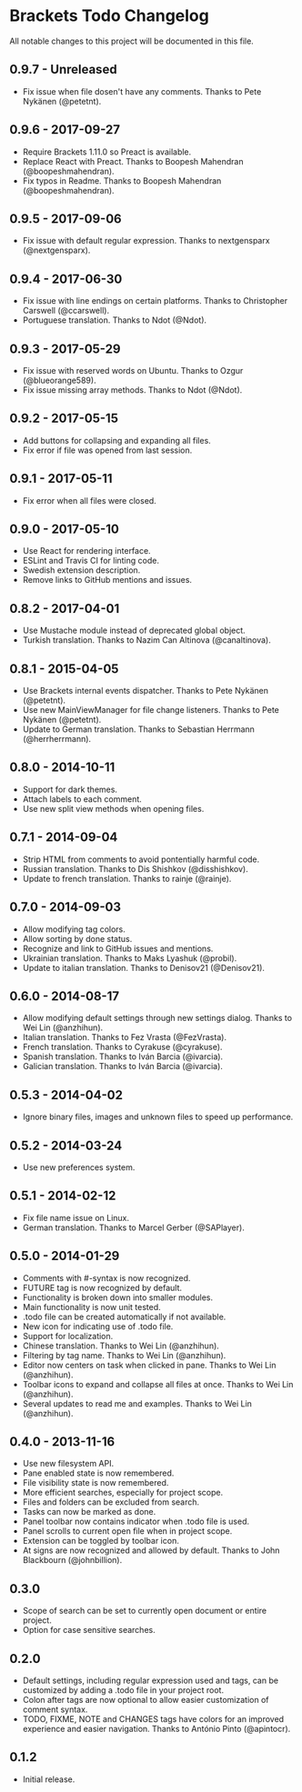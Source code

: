 # Brackets Todo Changelog
All notable changes to this project will be documented in this file.

## 0.9.7 - Unreleased
* Fix issue when file dosen't have any comments. Thanks to Pete Nykänen (@petetnt).

## 0.9.6 - 2017-09-27
* Require Brackets 1.11.0 so Preact is available.
* Replace React with Preact. Thanks to Boopesh Mahendran (@boopeshmahendran).
* Fix typos in Readme. Thanks to Boopesh Mahendran (@boopeshmahendran).

## 0.9.5 - 2017-09-06
* Fix issue with default regular expression. Thanks to nextgensparx (@nextgensparx).

## 0.9.4 - 2017-06-30
* Fix issue with line endings on certain platforms. Thanks to Christopher Carswell (@ccarswell).
* Portuguese translation. Thanks to Ndot (@Ndot).

## 0.9.3 - 2017-05-29
* Fix issue with reserved words on Ubuntu. Thanks to Ozgur (@blueorange589).
* Fix issue missing array methods. Thanks to Ndot (@Ndot).

## 0.9.2 - 2017-05-15
* Add buttons for collapsing and expanding all files.
* Fix error if file was opened from last session.

## 0.9.1 - 2017-05-11
* Fix error when all files were closed.

## 0.9.0 - 2017-05-10
* Use React for rendering interface.
* ESLint and Travis CI for linting code.
* Swedish extension description.
* Remove links to GitHub mentions and issues.

## 0.8.2 - 2017-04-01
* Use Mustache module instead of deprecated global object.
* Turkish translation. Thanks to Nazim Can Altinova (@canaltinova).

## 0.8.1 - 2015-04-05
* Use Brackets internal events dispatcher. Thanks to Pete Nykänen (@petetnt).
* Use new MainViewManager for file change listeners. Thanks to Pete Nykänen (@petetnt).
* Update to German translation. Thanks to Sebastian Herrmann (@herrherrmann).

## 0.8.0 - 2014-10-11
* Support for dark themes.
* Attach labels to each comment.
* Use new split view methods when opening files.

## 0.7.1 - 2014-09-04
* Strip HTML from comments to avoid pontentially harmful code.
* Russian translation. Thanks to Dis Shishkov (@disshishkov).
* Update to french translation. Thanks to rainje (@rainje).

## 0.7.0 - 2014-09-03
* Allow modifying tag colors.
* Allow sorting by done status.
* Recognize and link to GitHub issues and mentions.
* Ukrainian translation. Thanks to Maks Lyashuk (@probil).
* Update to italian translation. Thanks to Denisov21 (@Denisov21).

## 0.6.0 - 2014-08-17
* Allow modifying default settings through new settings dialog. Thanks to Wei Lin (@anzhihun).
* Italian translation. Thanks to Fez Vrasta (@FezVrasta).
* French translation. Thanks to Cyrakuse (@cyrakuse).
* Spanish translation. Thanks to Iván Barcia (@ivarcia).
* Galician translation. Thanks to Iván Barcia (@ivarcia).

## 0.5.3 - 2014-04-02
* Ignore binary files, images and unknown files to speed up performance.

## 0.5.2 - 2014-03-24
* Use new preferences system.

## 0.5.1 - 2014-02-12
* Fix file name issue on Linux.
* German translation. Thanks to Marcel Gerber (@SAPlayer).

## 0.5.0 - 2014-01-29
* Comments with #-syntax is now recognized.
* FUTURE tag is now recognized by default.
* Functionality is broken down into smaller modules.
* Main functionality is now unit tested.
* .todo file can be created automatically if not available.
* New icon for indicating use of .todo file.
* Support for localization.
* Chinese translation. Thanks to Wei Lin (@anzhihun).
* Filtering by tag name. Thanks to Wei Lin (@anzhihun).
* Editor now centers on task when clicked in pane. Thanks to Wei Lin (@anzhihun).
* Toolbar icons to expand and collapse all files at once. Thanks to Wei Lin (@anzhihun).
* Several updates to read me and examples. Thanks to Wei Lin (@anzhihun).

## 0.4.0 - 2013-11-16
* Use new filesystem API.
* Pane enabled state is now remembered.
* File visibility state is now remembered.
* More efficient searches, especially for project scope.
* Files and folders can be excluded from search.
* Tasks can now be marked as done.
* Panel toolbar now contains indicator when .todo file is used.
* Panel scrolls to current open file when in project scope.
* Extension can be toggled by toolbar icon.
* At signs are now recognized and allowed by default. Thanks to John Blackbourn (@johnbillion).

## 0.3.0
* Scope of search can be set to currently open document or entire project.
* Option for case sensitive searches.

## 0.2.0
* Default settings, including regular expression used and tags, can be customized by adding a .todo file in your project root.
* Colon after tags are now optional to allow easier customization of comment syntax.
* TODO, FIXME, NOTE and CHANGES tags have colors for an improved experience and easier navigation. Thanks to António Pinto (@apintocr).

## 0.1.2
* Initial release.
